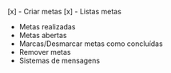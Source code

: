 [x] - Criar metas
[x] - Listas metas
  - Metas realizadas
  - Metas abertas
- Marcas/Desmarcar metas como concluídas
- Remover metas
- Sistemas de mensagens